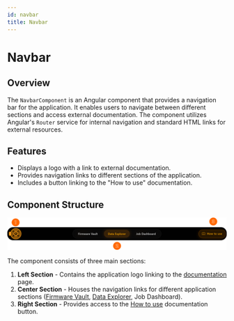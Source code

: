 ```yaml
---
id: navbar
title: Navbar
---
```


# Navbar

## Overview
The `NavbarComponent` is an Angular component that provides a navigation bar for the application. It enables users to navigate between different sections and access external documentation. The component utilizes Angular's `Router` service for internal navigation and standard HTML links for external resources.

## Features
- Displays a logo with a link to external documentation.
- Provides navigation links to different sections of the application.
- Includes a button linking to the "How to use" documentation.

## Component Structure

![Navbar Component Structure](img/navbar.png)

The component consists of three main sections:
1. **Left Section** - Contains the application logo linking to the [documentation](../../) page.
2. **Center Section** - Houses the navigation links for different application sections ([Firmware Vault](./firmwarevault.md), [Data Explorer](./dataexplorer.md), Job Dashboard).
3. **Right Section** - Provides access to the [How to use](../Getting%20Started/howtouse.md) documentation button.